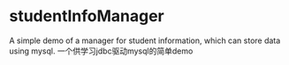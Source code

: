 # studentInfoManager
A simple demo of a manager for student information, which can store data using mysql.  一个供学习jdbc驱动mysql的简单demo
